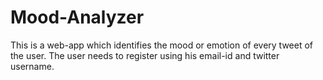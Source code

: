 # Mood-Analyzer
This is a web-app which identifies the mood or emotion of every tweet of the user. The user needs to register using his email-id and twitter username.
